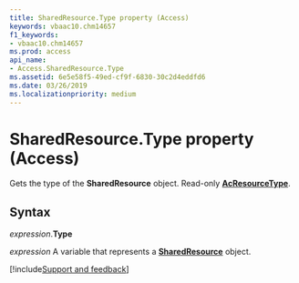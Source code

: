 ```yaml
---
title: SharedResource.Type property (Access)
keywords: vbaac10.chm14657
f1_keywords:
- vbaac10.chm14657
ms.prod: access
api_name:
- Access.SharedResource.Type
ms.assetid: 6e5e58f5-49ed-cf9f-6830-30c2d4eddfd6
ms.date: 03/26/2019
ms.localizationpriority: medium
---
```



# SharedResource.Type property (Access)

Gets the type of the **SharedResource** object. Read-only **[AcResourceType](Access.AcResourceType.md)**.


## Syntax

_expression_.**Type**

_expression_ A variable that represents a **[SharedResource](Access.SharedResource.md)** object.




[!include[Support and feedback](~/includes/feedback-boilerplate.md)]